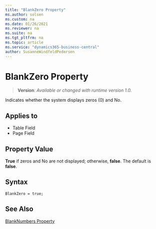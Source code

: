 ```yaml
---
title: "BlankZero Property"
ms.author: solsen
ms.custom: na
ms.date: 01/26/2021
ms.reviewer: na
ms.suite: na
ms.tgt_pltfrm: na
ms.topic: article
ms.service: "dynamics365-business-central"
author: SusanneWindfeldPedersen
---
```

[//]: # (START>DO_NOT_EDIT)
[//]: # (IMPORTANT:Do not edit any of the content between here and the END>DO_NOT_EDIT.)
[//]: # (Any modifications should be made in the .xml files in the ModernDev repo.)
# BlankZero Property
> **Version**: _Available or changed with runtime version 1.0._

Indicates whether the system displays zeros (0) and No.

## Applies to
-   Table Field
-   Page Field

[//]: # (IMPORTANT: END>DO_NOT_EDIT)

## Property Value  
 **True** if zeros and No are not displayed; otherwise, **false**. The default is **false**.  
  
## Syntax
```AL
BlankZero = true;
```

## See Also  
 [BlankNumbers Property](devenv-blanknumbers-property.md)